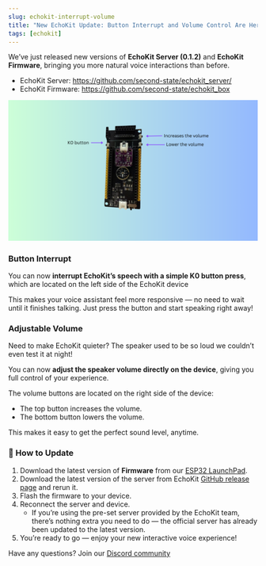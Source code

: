 ```yaml
---
slug: echokit-interrupt-volume
title: "New EchoKit Update: Button Interrupt and Volume Control Are Here!"
tags: [echokit]
---
```



We’ve just released new versions of **EchoKit Server (0.1.2)** and **EchoKit Firmware**, bringing you more natural voice interactions than before.
* EchoKit Server: https://github.com/second-state/echokit_server/
* EchoKit Firmware: https://github.com/second-state/echokit_box

![](interrupt-volume.png)

### Button Interrupt

You can now **interrupt EchoKit’s speech with a simple K0 button press**, which are located on the left side of the EchoKit device

This makes your voice assistant feel more responsive — no need to wait until it finishes talking. Just press the button and start speaking right away!

### Adjustable Volume

Need to make EchoKit quieter? The speaker used to be so loud we couldn’t even test it at night!

You can now **adjust the speaker volume directly on the device**, giving you full control of your experience.

The volume buttons are located on the right side of the device:
* The top button increases the volume.
* The bottom button lowers the volume.

This makes it easy to get the perfect sound level, anytime.


### 🚀 How to Update

1. Download the latest version of **Firmware** from our [ESP32 LaunchPad](https://espressif.github.io/esp-launchpad/?flashConfigURL=https://echokit.dev/firmware/echokit.toml).
2. Download the latest version of the server from EchoKit [GitHub release page](https://github.com/second-state/echokit_server/releases/tag/v0.1.2) and rerun it.
3. Flash the firmware to your device.
4. Reconnect the server and device.
   * If you’re using the pre-set server provided by the EchoKit team, there’s nothing extra you need to do — the official server has already been updated to the latest version.
5. You’re ready to go — enjoy your new interactive voice experience!

Have any questions? Join our [Discord community](https://discord.gg/Fwe3zsT5g3)
